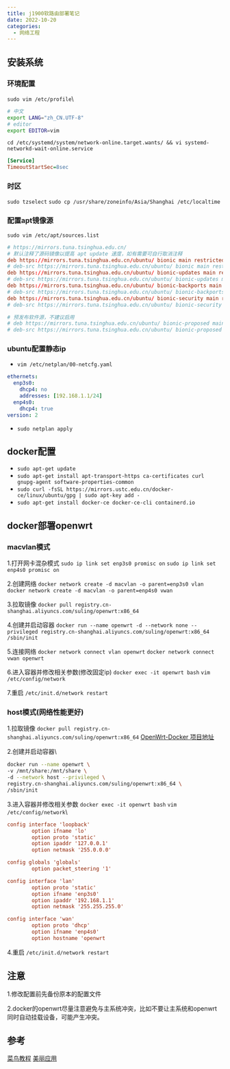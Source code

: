 ```yaml
---
title: j1900软路由部署笔记
date: 2022-10-20
categories:
  - 网络工程
---
```


## 安装系统

### 环境配置

`sudo vim /etc/profile`\\

```bash
# 中文
export LANG="zh_CN.UTF-8"
# editor
export EDITOR=vim
```

`cd /etc/systemd/system/network-online.target.wants/ && vi systemd-networkd-wait-online.service`

```ini
[Service]
TimeoutStartSec=8sec
```

### 时区

`sudo tzselect`
`sudo cp /usr/share/zoneinfo/Asia/Shanghai /etc/localtime`

### 配置apt镜像源

`sudo vim /etc/apt/sources.list`

```conf
# https://mirrors.tuna.tsinghua.edu.cn/
# 默认注释了源码镜像以提高 apt update 速度，如有需要可自行取消注释
deb https://mirrors.tuna.tsinghua.edu.cn/ubuntu/ bionic main restricted universe multiverse
# deb-src https://mirrors.tuna.tsinghua.edu.cn/ubuntu/ bionic main restricted universe multiverse
deb https://mirrors.tuna.tsinghua.edu.cn/ubuntu/ bionic-updates main restricted universe multiverse
# deb-src https://mirrors.tuna.tsinghua.edu.cn/ubuntu/ bionic-updates main restricted universe multiverse
deb https://mirrors.tuna.tsinghua.edu.cn/ubuntu/ bionic-backports main restricted universe multiverse
# deb-src https://mirrors.tuna.tsinghua.edu.cn/ubuntu/ bionic-backports main restricted universe multiverse
deb https://mirrors.tuna.tsinghua.edu.cn/ubuntu/ bionic-security main restricted universe multiverse
# deb-src https://mirrors.tuna.tsinghua.edu.cn/ubuntu/ bionic-security main restricted universe multiverse

# 预发布软件源，不建议启用
# deb https://mirrors.tuna.tsinghua.edu.cn/ubuntu/ bionic-proposed main restricted universe multiverse
# deb-src https://mirrors.tuna.tsinghua.edu.cn/ubuntu/ bionic-proposed main restricted universe multiverse
```

### ubuntu配置静态ip

- `vim /etc/netplan/00-netcfg.yaml`

```yaml
ethernets:
  enp3s0:
    dhcp4: no
    addresses: [192.168.1.1/24]
  enp4s0:
    dhcp4: true
version: 2
```

- `sudo netplan apply`

## docker配置

- `sudo apt-get update`
- `sudo apt-get install apt-transport-https ca-certificates curl gnupg-agent software-properties-common`
- `sudo curl -fsSL https://mirrors.ustc.edu.cn/docker-ce/linux/ubuntu/gpg | sudo apt-key add -`
- `sudo apt-get install docker-ce docker-ce-cli containerd.io`

## docker部署openwrt

### macvlan模式

1.打开网卡混杂模式
`sudo ip link set enp3s0 promisc on`
`sudo ip link set enp4s0 promisc on`

2.创建网络
`docker network create -d macvlan -o parent=enp3s0 vlan`
`docker network create -d macvlan -o parent=enp4s0 vwan`

3.拉取镜像
`docker pull registry.cn-shanghai.aliyuncs.com/suling/openwrt:x86_64`

4.创建并启动容器
`docker run --name openwrt -d --network none --privileged registry.cn-shanghai.aliyuncs.com/suling/openwrt:x86_64 /sbin/init`

5.连接网络
`docker network connect vlan openwrt`
`docker network connect vwan openwrt`

6.进入容器并修改相关参数(修改固定ip)
`docker exec -it openwrt bash`
`vim /etc/config/network`

7.重启
`/etc/init.d/network restart`

### host模式(网络性能更好)

1.拉取镜像
`docker pull registry.cn-shanghai.aliyuncs.com/suling/openwrt:x86_64`
[OpenWrt-Docker 项目地址](https://github.com/SuLingGG/OpenWrt-Docker)

2.创建并启动容器\\

```bash
docker run --name openwrt \
-v /mnt/share:/mnt/share \
-d --network host --privileged \
registry.cn-shanghai.aliyuncs.com/suling/openwrt:x86_64 \
/sbin/init
```

3.进入容器并修改相关参数
`docker exec -it openwrt bash`
`vim /etc/config/network`\\

```conf
config interface 'loopback'
        option ifname 'lo'
        option proto 'static'
        option ipaddr '127.0.0.1'
        option netmask '255.0.0.0'

config globals 'globals'
        option packet_steering '1'

config interface 'lan'
        option proto 'static'
        option ifname 'enp3s0'
        option ipaddr '192.168.1.1'
        option netmask '255.255.255.0'

config interface 'wan'
        option proto 'dhcp'
        option ifname 'enp4s0'
        option hostname 'openwrt
```

4.重启
`/etc/init.d/network restart`

## 注意

1.修改配置前先备份原本的配置文件

2.docker的openwrt尽量注意避免与主系统冲突，比如不要让主系统和openwrt同时自动挂载设备，可能产生冲突。

## 参考

[菜鸟教程](https://www.runoob.com/docker/ubuntu-docker-install.html)
[美丽应用](https://mlapp.cn/376.html)
